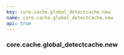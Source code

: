 ```yaml
---
key: core.cache.global_detectcache.new
name: core.cache.global_detectcache.new
api: true
---
```


### core.cache.global_detectcache.new

